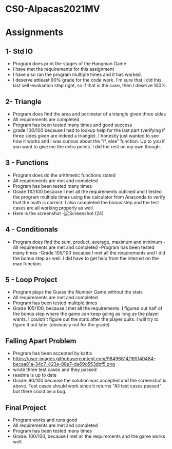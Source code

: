 # CS0-Alpacas2021MV
# Assignments 
## 1- Std IO 
- Program does print the stages of the Hangman Game
- I have met the requirements for this assignment
- I have also ran the program multiple times and it has worked. 
- I deserve attleast 90% grade for the code work. I'm sure that I did this last self-evaluation step right, so if that is the case, then I deserve 100%. 

## 2- Triangle
- Program does find the area and perimeter of a triangle given three sides
- All requirements are completed
- Program has been tested many times and good success 
- grade 100/100 because I had to lookup help for the last part (verifying if three sides given are indeed a triangle). I honestly just wanted to see how it works and I was curious about the "if, else" function. Up to you if you want to give me the extra points. I did the rest on my own though. 

## 3 - Functions
- Program does do the arithmetic functions stated 
- All requirements are met and completed 
- Program has been tested many times 
- Grade 110/100 because I met all the requirements outlined and I tested the program multiple times using the calculator from Anaconda to verify that the math is correct. I also completed the bonus step and the test cases are all working properly as well. 
- Here is the screenshot
-![Screenshot (24)](https://user-images.githubusercontent.com/98496814/157802476-8c50469a-3021-46e9-9c50-3fb11cda7932.png)

## 4 - Conditionals 
- Program does find the sum, product, average, maximum and minimum
-All requirements are met and completed 
-Program has been tested many times 
-Grade 105/100 because I met all the requirements and I did the bonus step as well. I did have to get help from the internet on 
the max function. 

## 5 - Loop Project
- Program plays the Guess the Number Game without the stats 
- All requirements are met and completed 
- Program has been tested mulitple times 
- Grade 105/100, because I met all the requirements. I figured out half of the bonus step where the game can keep going as long 
as the player wants. I couldn't figure out the stats after the player quits. I will try to figure it out later (obviously not for the grade) 

## Falling Apart Problem
- Program has been accepted by kattis
- https://user-images.githubusercontent.com/98496814/165140484-becaa81a-34c7-423e-88e7-de69d553dbf5.png
- wrote three test cases and they passed
- readme is up to date
- Grade: 90/100 because the solution was accepted and the screenshot is above. Test cases should work since it returns "All test cases passed" but there could be a bug. 

## Final Project 
- Program works and runs good 
- All requirements are met and completed
- Program has been tested many times 
- Grade: 100/100, because I met all the requirements and the game works well. 
